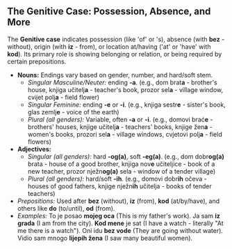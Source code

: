 ## The Genitive Case: Possession, Absence, and More

The **Genitive case** indicates possession (like 'of' or 's), absence (with **bez** - without), origin (with **iz** - from), or location at/having ('at' or 'have' with **kod**). Its primary role is showing belonging or relation, or being required by certain prepositions.

* **Nouns:** Endings vary based on gender, number, and hard/soft stem.
    * *Singular Masculine/Neuter:* ending **-a**. (e.g., dom brat**a** - brother's house, knjiga učitelj**a** - teacher's book, prozor sel**a** - village window, cvijet polj**a** - field flower)
    * *Singular Feminine:* ending **-e** or **-i**. (e.g., knjiga sestr**e** - sister's book, glas zemlj**e** - voice of the earth)
    * *Plural (all genders):* Variable, often **-a** or **-i**. (e.g., domovi brać**e** - brothers' houses, knjige učitelj**a** - teachers' books, knjige žen**a** - women's books, prozori sel**a** - village windows, cvjetovi polj**a** - field flowers)
* **Adjectives:**
    * *Singular (all genders):* hard **-og(a)**, soft **-eg(a)**. (e.g., dom dobr**og(a)** brata - house of a good brother, knjiga nov**e** učiteljice - book of a new teacher, prozor nježn**og(a)** sela - window of a tender village)
    * *Plural (all genders):* hard/soft **-ih**. (e.g., domovi dobr**ih** očeva - houses of good fathers, knjige nježn**ih** učitelja - books of tender teachers)
* *Prepositions:* Used after **bez** (without), **iz** (from), **kod** (at/by/have), and others like **do** (to/until), **od** (from).
* *Examples:* To je posao **mojeg oca** (This is my father's work). Ja sam **iz grada** (I am from the city). **Kod mene** je sat (I have a watch - literally "At me there is a watch"). Oni idu **bez vode** (They are going without water). Vidio sam mnogo **lijepih žena** (I saw many beautiful women).